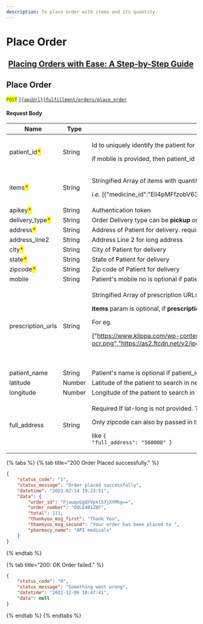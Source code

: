 ```yaml
---
description: To place order with items and its quantity.
---
```


# Place Order

## <img src="https://static.vecteezy.com/system/resources/thumbnails/018/930/572/small/youtube-logo-youtube-icon-transparent-free-png.png" alt="" data-size="line"> [Placing Orders with Ease: A Step-by-Step Guide](https://youtu.be/1TlUVPaWolI?si=2ybv22QYp_P3w994)

## Place Order

<mark style="color:green;">`POST`</mark> [`{{apiUrl}}fulfillment/orders/place_order`](https://api.evitalrx.in/v1/fulfillment/orders/place_order)

&#x20;

#### Request Body

| Name                                             | Type   | Description                                                                                                                                                                                                                                                                                                                                                                            |
| ------------------------------------------------ | ------ | -------------------------------------------------------------------------------------------------------------------------------------------------------------------------------------------------------------------------------------------------------------------------------------------------------------------------------------------------------------------------------------- |
| patient\_id<mark style="color:red;">\*</mark>    | String | <p>Id to uniquely identify the patient for whom the order is placed  </p><p></p><p>if mobile is provided, then patient_id is optional.</p>                                                                                                                                                                                                                                             |
| items<mark style="color:red;">\*</mark>          | String | <p>Stringified Array of items with quantity (in strip) and medicine_id.</p><p><em>i.e.</em> [{"medicine_id":"Eli4pMFfzobV63G67jtjZw==","quantity": 2}]</p><p></p>                                                                                                                                                                                                                      |
| apikey<mark style="color:red;">\*</mark>         | String | Authentication token                                                                                                                                                                                                                                                                                                                                                                   |
| delivery\_type<mark style="color:red;">\*</mark> | String | Order Delivery type can be **pickup** or **delivery**                                                                                                                                                                                                                                                                                                                                  |
| address<mark style="color:red;">\*</mark>        | String | Address of Patient for delivery. required if delivery\_type is **delivery**                                                                                                                                                                                                                                                                                                            |
| address\_line2                                   | String | Address Line 2 for long address                                                                                                                                                                                                                                                                                                                                                        |
| city<mark style="color:red;">\*</mark>           | String | City of Patient for delivery                                                                                                                                                                                                                                                                                                                                                           |
| state<mark style="color:red;">\*</mark>          | String | State of Patient for delivery                                                                                                                                                                                                                                                                                                                                                          |
| zipcode<mark style="color:red;">\*</mark>        | String | Zip code of Patient for delivery                                                                                                                                                                                                                                                                                                                                                       |
| mobile                                           | String | Patient's mobile no is optional if patient\_id is provided, required otherwise.                                                                                                                                                                                                                                                                                                        |
| prescription\_urls                               | String | <p>Stringified Array of prescription URLs.​</p><p></p><p><strong>items</strong> param is optional, if <strong>prescription_urls</strong> param is passed.​</p><p></p><p>For eg.</p><p>["https://www.klippa.com/wp-content/uploads/2020/12/medical-prescription-ocr.png","https://as2.ftcdn.net/v2/jpg/00/56/61/71/500_F_56617167_ZGbrr3mHPUmLoksQmpuY7SPA8ihTI5Dh.jpg"]</p><p><br></p> |
| patient\_name                                    | String | Patient's name is optional if patient\_id is provided, required otherwise.                                                                                                                                                                                                                                                                                                             |
| latitude                                         | Number | Latitude of the patient to search in nearby pharmacies.                                                                                                                                                                                                                                                                                                                                |
| longitude                                        | Number | Longitude of the patient to search in the nearby pharmacies.                                                                                                                                                                                                                                                                                                                           |
| full\_address                                    | String | <p>Required If lat-long is not provided. This address is used to get the lat-long to find the nearest pharmacy store.</p><p></p><p>Only zipcode can also by passed in this param </p><p></p><p>like <code>{ "full_address": "560008" }</code></p>                                                                                                                                      |

{% tabs %}
{% tab title="200 Order Placed successfully." %}
```json
{
    "status_code": "1",
    "status_message": "Order placed successfully",
    "datetime": "2023-02-14 19:23:51",
    "data": {
        "order_id": "FjauqxGgQYVpkl57jXYMhg==",
        "order_number": "OQLE4B1Z8F",
        "total": 111,
        "thankyou_msg_first": "Thank You",
        "thankyou_msg_second": "Your order has been placed to ",
        "pharmacy_name": "API medicals"
    }
}
```
{% endtab %}

{% tab title="200: OK Order failed." %}
```json
{
    "status_code": "0",
    "status_message": "Something went wrong",
    "datetime": "2022-12-06 18:47:41",
    "data": null
}
```
{% endtab %}
{% endtabs %}

